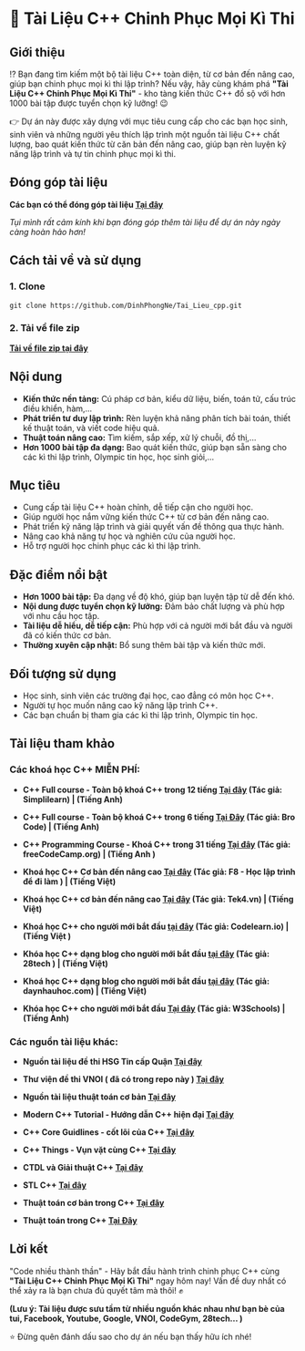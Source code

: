 # 📘 Tài Liệu C++ Chinh Phục Mọi Kì Thi

## Giới thiệu

⁉️ Bạn đang tìm kiếm một bộ tài liệu C++ toàn diện, từ cơ bản đến nâng cao, giúp bạn chinh phục mọi kì thi lập trình? Nếu vậy, hãy cùng khám phá **"Tài Liệu C++ Chinh Phục Mọi Kì Thi"** - kho tàng kiến thức C++ đồ sộ với hơn 1000 bài tập được tuyển chọn kỹ lưỡng! 😉

👉 Dự án này được xây dựng với mục tiêu cung cấp cho các bạn học sinh, sinh viên và những người yêu thích lập trình một nguồn tài liệu C++ chất lượng, bao quát kiến thức từ căn bản đến nâng cao, giúp bạn rèn luyện kỹ năng lập trình và tự tin chinh phục mọi kì thi. 

## Đóng góp tài liệu
**Các bạn có thể đóng góp tài liệu [Tại đây](https://forms.gle/s6xSJcAc7wR6gEYL8)** 

*Tụi mình rất cảm kính khi bạn đóng góp thêm tài liệu để dự án này ngày càng hoàn hảo hơn!*

## Cách tải về và sử dụng
### 1. Clone
```
git clone https://github.com/DinhPhongNe/Tai_Lieu_cpp.git
```

### 2. Tải về file zip
**[Tải về file zip tại đây](https://github.com/DinhPhongNe/Tai_Lieu_cpp/archive/refs/tags/c++.zip)**

## Nội dung

- **Kiến thức nền tảng:** Cú pháp cơ bản, kiểu dữ liệu, biến, toán tử, cấu trúc điều khiển, hàm,...
- **Phát triển tư duy lập trình:** Rèn luyện khả năng phân tích bài toán, thiết kế thuật toán, và viết code hiệu quả.
- **Thuật toán nâng cao:** Tìm kiếm, sắp xếp, xử lý chuỗi, đồ thị,...
- **Hơn 1000 bài tập đa dạng:** Bao quát kiến thức, giúp bạn sẵn sàng cho các kì thi lập trình, Olympic tin học, học sinh giỏi,...

## Mục tiêu

- Cung cấp tài liệu C++ hoàn chỉnh, dễ tiếp cận cho người học.
- Giúp người học nắm vững kiến thức C++ từ cơ bản đến nâng cao.
- Phát triển kỹ năng lập trình và giải quyết vấn đề thông qua thực hành.
- Nâng cao khả năng tự học và nghiên cứu của người học.
- Hỗ trợ người học chinh phục các kì thi lập trình.

## Đặc điểm nổi bật

- **Hơn 1000 bài tập:** Đa dạng về độ khó, giúp bạn luyện tập từ dễ đến khó.
- **Nội dung được tuyển chọn kỹ lưỡng:** Đảm bảo chất lượng và phù hợp với nhu cầu học tập.
- **Tài liệu dễ hiểu, dễ tiếp cận:** Phù hợp với cả người mới bắt đầu và người đã có kiến thức cơ bản.
- **Thường xuyên cập nhật:** Bổ sung thêm bài tập và kiến thức mới.

## Đối tượng sử dụng

- Học sinh, sinh viên các trường đại học, cao đẳng có môn học C++.
- Người tự học muốn nâng cao kỹ năng lập trình C++.
- Các bạn chuẩn bị tham gia các kì thi lập trình, Olympic tin học.

## Tài liệu tham khảo
### Các khoá học C++ MIỄN PHÍ:

- **C++ Full course - Toàn bộ khoá C++ trong 12 tiếng [Tại đây](https://www.youtube.com/watch?v=E2pWDPZRAVA) (Tác giả: Simplilearn) | (Tiếng Anh)**

- **C++ Full course - Toàn bộ khoá C++ trong 6 tiếng [Tại Đây](https://www.youtube.com/watch?v=-TkoO8Z07hI) (Tác giả: Bro Code) | (Tiếng Anh)**

- **C++ Programming Course - Khoá C++ trong 31 tiếng [Tại đây](https://www.youtube.com/watch?v=8jLOx1hD3_o) (Tác giả: freeCodeCamp.org) | (Tiếng Anh )**

- **Khoá học C++ Cơ bản đến nâng cao [Tại đây](https://fullstack.edu.vn/learning/lap-trinh-c-co-ban-toi-nang-cao) (Tác giả: F8 - Học lập trình để đi làm ) | (Tiếng Việt)**

- **Khoá học C++ cơ bản đến nâng cao [Tại đây](https://tek4.vn/khoa-hoc/lap-trinh-cpp-tu-co-ban-den-nang-cao) (Tác giả: Tek4.vn) | (Tiếng Việt)**

- **Khoá học C++ cho người mới bắt đầu [tại đây](https://codelearn.io/learning/cpp-cho-nguoi-moi-bat-dau) (Tác giả: Codelearn.io) | (Tiếng Việt )**

- **Khóa học C++ dạng blog cho người mới bắt đầu [tại đây](https://blog.28tech.com.vn/c-vi-sao-nen-hoc-lap-trinh-c) (Tác giả: 28tech ) | (Tiếng Việt)**

- **Khoá học C++ dạng blog cho người mới bắt đầu [tại đây](https://cpp.daynhauhoc.com/) (Tác giả: daynhauhoc.com) | (Tiếng Việt)**

- **Khóa học C++ cho người mới bắt đầu [Tại đây](https://www.w3schools.com/cpp/default.asp) (Tác giả: W3Schools) | (Tiếng Anh)**

### Các nguồn tài liệu khác:
- **Nguồn tài liệu đề thi HSG Tin cấp Quận [Tại đây](https://github.com/zukahai/provincial-informatics-exam-questions.git)**

- **Thư viện đề thi VNOI ( đã có trong repo này ) [Tại đây](https://oj.vnoi.info/post/315-dquynh_2811)**

- **Nguồn tài liệu thuật toán cơ bản [Tại đây](https://github.com/zukahai/algorithm-basics-tutorial)**

- **Modern C++ Tutorial - Hướng dẫn C++ hiện đại [Tại đây](https://github.com/changkun/modern-cpp-tutorial)**

- **C++ Core Guidlines - cốt lõi của C++ [Tại đây](https://github.com/isocpp/CppCoreGuidelines)**

- **C++ Things - Vụn vặt cùng C++ [Tại đây](https://github.com/Light-City/CPlusPlusThings/blob/master/README_EN.md)**

- **CTDL và Giải thuật C++ [Tại đây](https://blog.28tech.com.vn/ctdl-giai-thuat)**

- **STL C++ [Tại đây](https://blog.28tech.com.vn/stl-cpp)**

- **Thuật toán cơ bản trong C++ [Tại đây](https://topdev.vn/blog/c-algorithm-nhung-thuat-toan-co-ban-trong-c/)**

- **Thuật toán trong C++ [Tại Đây](https://phattrienphanmem123az.com/thuat-toan-lap-trinh)**


## Lời kết

"Code nhiều thành thần" - Hãy bắt đầu hành trình chinh phục C++ cùng **"Tài Liệu C++ Chinh Phục Mọi Kì Thi"** ngay hôm nay! Vấn đề duy nhất có thể xảy ra là bạn chưa đủ quyết tâm mà thôi! ✊
 
**(Lưu ý: Tài liệu được sưu tầm từ nhiều nguồn khác nhau như bạn bè của tui, Facebook, Youtube, Google, VNOI, CodeGym, 28tech... )** 

⭐ Đừng quên đánh dấu sao cho dự án nếu bạn thấy hữu ích nhé!

